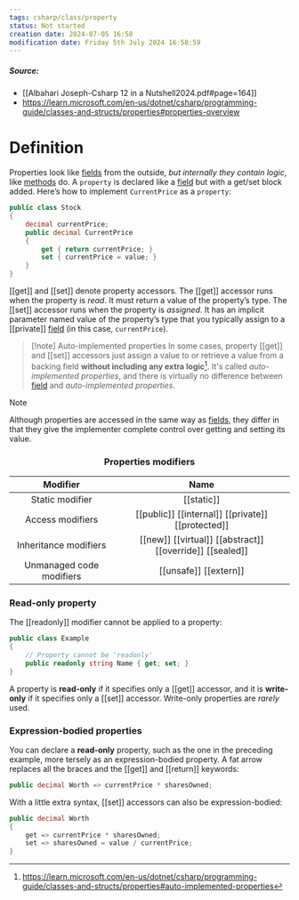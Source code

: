 ```yaml
---
tags: csharp/class/property
status: Not started
creation date: 2024-07-05 16:58
modification date: Friday 5th July 2024 16:58:59
---
```

##### Source:
* [[Albahari Joseph-Csharp 12 in a Nutshell2024.pdf#page=164]]
* https://learn.microsoft.com/en-us/dotnet/csharp/programming-guide/classes-and-structs/properties#properties-overview

# Definition
Properties look like [fields](obsidian://open?vault=Just%20vault&file=Programming%2FCsharp%2FField) from the outside, _but internally they contain logic_, like [methods](obsidian://open?vault=Just%20vault&file=Programming%2FCsharp%2Fmethod) do. 
A `property` is declared like a [field](obsidian://open?vault=Just%20vault&file=Programming%2FCsharp%2FField) but with a get/set block added. Here’s how to implement `CurrentPrice` as a `property`:
```csharp
public class Stock
{
	decimal currentPrice;
	public decimal CurrentPrice
	{
		get { return currentPrice; }
		set { currentPrice = value; }
	}
}
```
[[get]] and [[set]] denote property accessors. The [[get]] accessor runs when the property is _read_. It must return a value of the property’s type. The [[set]] accessor runs when the property is _assigned_. It has an implicit parameter named value of the property’s type that you typically assign to a [[private]] [field](obsidian://open?vault=Just%20vault&file=Programming%2FCsharp%2FField) (in this case, `currentPrice`).
>[!note] Auto-implemented properties
> In some cases, property [[get]] and [[set]] accessors just assign a value to or retrieve a value from a backing field **without including any extra logic**[^1]. It's called _auto-implemented properties_, and there is virtually no difference between [field](obsidian://open?vault=Just%20vault&file=Programming%2FCsharp%2FField) and _*auto-implemented properties*_.

>[!note]
>Although properties are accessed in the same way as [fields](obsidian://open?vault=Just%20vault&file=Programming%2FCsharp%2FField), they differ in that they give the implementer complete control over getting and setting its value.

### <center>Properties modifiers</center>

| Modifier | Name |
| :---: | :---: |
|Static modifier |[[static]]|
|Access modifiers | [[public]] [[internal]] [[private]] [[protected]] |
| Inheritance modifiers | [[new]] [[virtual]] [[abstract]] [[override]] [[sealed]] |
|Unmanaged code modifiers | [[unsafe]] [[extern]] |

### Read-only property
The [[readonly]] modifier cannot be applied to a property:
```csharp
public class Example  
{  
	// Property cannot be 'readonly'
    public readonly string Name { get; set; }  
}
```
A property is **read-only** if it specifies only a [[get]] accessor, and it is **write-only** if it specifies only a [[set]] accessor. Write-only properties are _rarely_ used.
### Expression-bodied properties
You can declare a **read-only** property, such as the one in the preceding example, more tersely as an expression-bodied property. A fat arrow replaces all the braces and the [[get]] and [[return]] keywords:
```csharp
public decimal Worth => currentPrice * sharesOwned;
```
With a little extra syntax, [[set]] accessors can also be expression-bodied:
```csharp
public decimal Worth
{
	get => currentPrice * sharesOwned;
	set => sharesOwned = value / currentPrice;
}
```

[^1]: https://learn.microsoft.com/en-us/dotnet/csharp/programming-guide/classes-and-structs/properties#auto-implemented-properties
